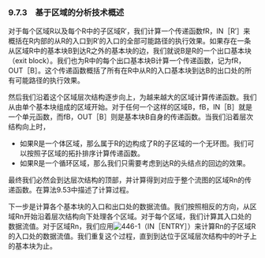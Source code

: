 ### 9.7.3　基于区域的分析技术概述

对于每个区域R以及每个R中的子区域R′，我们计算一个传递函数fR，IN［R′］来概括在R内部的从R的入口到R′的入口的全部可能路径的执行效果。如果存在一条从区域R中的基本块B到达R之外的基本块的边，我们就说B是R的一个出口基本块（exit block）。我们也为R中的每个出口基本块B计算一个传递函数，记为fR，OUT［B］。这个传递函数概括了所有在R中从R的入口基本块到达B的出口处的所有可能路径的执行效果。

然后我们沿着这个区域层次结构逐步向上，为越来越大的区域计算传递函数。我们从由单个基本块组成的区域开始。对于任何一个这样的区域B，fB，IN［B］就是一个单元函数，而fB，OUT［B］则是基本块B自身的传递函数。当我们沿着层次结构向上时，

- 如果R是一个体区域，那么属于R的边构成了R的子区域的一个无环图。我们可以按照子区域的拓扑排序计算传递函数。
- 如果R是一个循环区域，那么我们只需要考虑到达R的头结点的回边的效果。

最终我们必然会到达层次结构的顶部，并计算得到对应于整个流图的区域Rn的传递函数。在算法9.53中描述了计算过程。

下一步是计算各个基本块的入口和出口处的数据流值。我们按照相反的方向，从区域Rn开始沿着层次结构向下处理各个区域。对于每个区域，我们计算其入口处的数据流值。对于区域Rn，我们应用![446-1](../Images/image04732.jpeg)（IN［ENTRY］）来计算Rn的子区域R的入口处的数据流值。我们重复这个过程，直到到达位于区域层次结构中的叶子上的基本块为止。